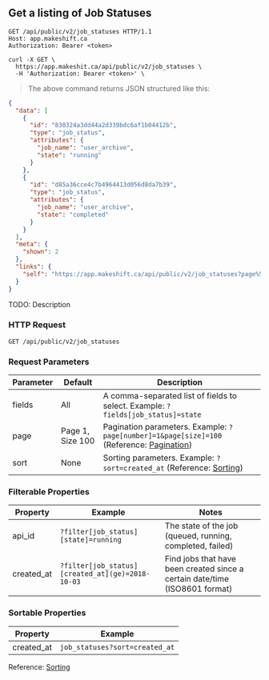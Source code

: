 ## Get a listing of Job Statuses

```http
GET /api/public/v2/job_statuses HTTP/1.1
Host: app.makeshift.ca
Authorization: Bearer <token>
```

```shell
curl -X GET \
  https://app.makeshit.ca/api/public/v2/job_statuses \
  -H 'Authorization: Bearer <token>' \
```

> The above command returns JSON structured like this:

```json
{
  "data": [
    {
      "id": "830324a3dd44a2d339bdc6af1b04412b",
      "type": "job_status",
      "attributes": {
        "job_name": "user_archive",
        "state": "running"
      }
    },
    {
      "id": "d85a36cce4c7b4964413d056d8da7b39",
      "type": "job_status",
      "attributes": {
        "job_name": "user_archive",
        "state": "completed"
      }
    }
  ],
  "meta": {
    "shown": 2
  },
  "links": {
    "self": "https://app.makeshift.ca/api/public/v2/job_statuses?page%5Bnumber%5D=1&page%5Bsize%5D=100"
  }
}
```

TODO: Description

### HTTP Request

`GET /api/public/v2/job_statuses`

### Request Parameters

Parameter | Default | Description
--------- | ------- | -----------
fields | All | A comma-separated list of fields to select. Example: `?fields[job_status]=state`
page | Page 1, Size 100 | Pagination parameters. Example: `?page[number]=1&page[size]=100` (Reference: <a href='#pagination'>Pagination</a>)
sort | None | Sorting parameters. Example: `?sort=created_at` (Reference: <a href='#sorting'>Sorting</a>)

### Filterable Properties

Property | Example | Notes
-------- | ------- | -----
api_id | `?filter[job_status][state]=running` | The state of the job (queued, running, completed, failed)
created_at | `?filter[job_status][created_at](ge)=2018-10-03` | Find jobs that have been created since a certain date/time (ISO8601 format)

### Sortable Properties

Property | Example
-------- | -------
created_at | `job_statuses?sort=created_at`

Reference: <a href='#sorting'>Sorting</a>
